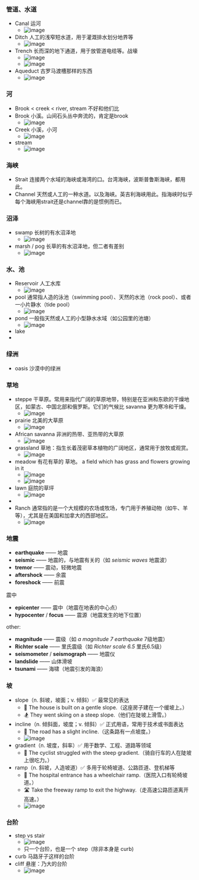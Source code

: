 ### 管道、水道
- Canal 运河
  - ![image](https://github.com/user-attachments/assets/f90e8c15-48fc-4ddf-bff1-9d4b60125b13)
- Ditch 人工的浅窄短水道，用于灌溉排水划分地界等
  - ![image](https://github.com/user-attachments/assets/b36685f7-f117-411b-bbb8-2556273369b8)
- Trench 长而深的地下通道，用于放管道电缆等。战壕
  - ![image](https://github.com/user-attachments/assets/57a5059a-6544-4b30-9518-bacb502190e6)
  - ![image](https://github.com/user-attachments/assets/9d86eb9b-2207-437d-8f93-e3df442d657d)
- Aqueduct 古罗马渡槽那样的东西
  - ![image](https://github.com/user-attachments/assets/cc753d3e-8c0a-4df0-9aa9-6246d8477142)

### 河
- Brook < creek < river, stream 不好和他们比
- Brook 小溪。山间石头丛中奔流的，肯定是brook
  - ![image](https://github.com/user-attachments/assets/a2422e73-0e76-4293-b516-1cc30f714427)
- Creek 小溪，小河
  - ![image](https://github.com/user-attachments/assets/65d48384-8d0d-49fa-b0c2-7063474cd066)
- stream
  - ![image](https://github.com/user-attachments/assets/80b70cb7-cf97-41b3-b5b6-034b4ae55188)

### 海峡
- Strait  连接两个水域的海峡或海湾的口。台湾海峡，波斯普鲁斯海峡，都用此。
- Channel 天然或人工的一种水道。以及海峡。英吉利海峡用此。指海峡时似乎每个海峡用strait还是channel靠的是惯例而已。

### 沼泽
- swamp 长树的有水沼泽地
  - ![image](https://github.com/user-attachments/assets/641546d1-4bef-4c7b-8adc-04c8973d4052)
- marsh / pog 长草的有水沼泽地，但二者有差别
  - ![image](https://github.com/user-attachments/assets/6152c83f-af0f-4175-b113-4caf8eedb9ac)

### 水、池
- Reservoir 人工水库
  - ![image](https://github.com/user-attachments/assets/d26e7465-1f59-408d-9c18-3876482006ad)
- pool 通常指人造的泳池（swimming pool）、天然的水池（rock pool）、或者一小片静水（tide pool）
  - ![image](https://github.com/user-attachments/assets/9b8e1e24-71ac-4f30-adff-488c2a6da693)
- pond 一般指天然或人工的小型静水水域（如公园里的池塘）
  - ![image](https://github.com/user-attachments/assets/c097a715-f036-45a1-b683-7638e1325588)
- lake
- 
### 绿洲
- oasis 沙漠中的绿洲

### 草地
- steppe 干草原。常用来指代广阔的草原地带，特别是在亚洲和东欧的干燥地区，如蒙古、中国北部和俄罗斯。它们的气候比 savanna 更为寒冷和干燥。
  - ![image](https://github.com/user-attachments/assets/d8c22d6f-47f2-404a-8896-61138c5ee7c4)
- prairie 北美的大草原
  - ![image](https://github.com/user-attachments/assets/b4f50ca0-0f08-48a0-afc6-72c4ed373593)
- African savanna 非洲的热带、亚热带的大草原
  - ![image](https://github.com/user-attachments/assets/15690ad5-1618-4f61-90a6-1d50b5ffa407)
- grassland 草地：指生长着茂密草本植物的广阔地区，通常用于放牧或观赏。
  - ![image](https://github.com/user-attachments/assets/8165969e-5f75-4c48-a064-4b1021a0252c)
- meadow 有花有草的 草地。 a field which has grass and flowers growing in it
  - ![image](https://github.com/user-attachments/assets/3493e41a-6931-48ea-97be-7ec301e34352)
  - ![image](https://github.com/user-attachments/assets/80c004f0-3f93-4240-8213-b34f99a4e6bc)
- lawn 庭院的草坪
  - ![image](https://github.com/user-attachments/assets/e8d7f241-64fc-42f7-a31a-7f632497f859)
- 
- Ranch 通常指的是一个大规模的农场或牧场，专门用于养殖动物（如牛、羊等），尤其是在美国和加拿大的西部地区。
  - ![image](https://github.com/user-attachments/assets/dddbf602-3ec3-4c64-8e15-9b50416d9ab9)

### 地震

- **earthquake** —— 地震  
- **seismic** —— 地震的，与地震有关的（如 *seismic waves* 地震波）  
- **tremor** —— 震动，轻微地震  
- **aftershock** —— 余震  
- **foreshock** —— 前震  

震中
- **epicenter** —— 震中（地震在地表的中心点）  
- **hypocenter** / **focus** —— 震源（地震发生的地下位置）  

other:
- **magnitude** —— 震级（如 *a magnitude 7 earthquake* 7级地震）  
- **Richter scale** —— 里氏震级（如 *Richter scale 6.5* 里氏6.5级）  
- **seismometer** / **seismograph** —— 地震仪  
- **landslide** —— 山体滑坡  
- **tsunami** —— 海啸（地震引发的海浪）  

### 坡
- slope（n. 斜坡，坡面；v. 倾斜）✅ 最常见的表达
  - 🌄 The house is built on a gentle slope.（这座房子建在一个缓坡上。）
  - 🏂 They went skiing on a steep slope.（他们在陡坡上滑雪。）
- incline（n. 倾斜面，坡度；v. 倾斜）✅ 正式用语，常用于技术或书面表达
  - 🚶 The road has a slight incline.（这条路有一点坡度。）
  - ![image](https://github.com/user-attachments/assets/aa732bf1-2009-4a04-a3bd-42ad5c95a429)
- gradient（n. 坡度，斜率）✅ 用于数学、工程、道路等领域
  - 🚴 The cyclist struggled with the steep gradient.（骑自行车的人在陡坡上很吃力。）
- ramp（n. 斜坡，人造坡道）✅ 多用于轮椅坡道、公路匝道、登机梯等
  - 🏥 The hospital entrance has a wheelchair ramp.（医院入口有轮椅坡道。）
  - 🛣️ Take the freeway ramp to exit the highway.（走高速公路匝道离开高速。）
  - ![image](https://github.com/user-attachments/assets/2c0ad33f-a1bf-44ae-a9f3-6e9e29503668)

### 台阶
- step vs stair
  - ![image](https://github.com/user-attachments/assets/6314c880-8dd7-4a4e-bb49-4906a6cb5d44)
  - 只一个台阶，也是一个 step（除非本身是 curb)
- curb 马路牙子这样的台阶
- cliff 悬崖：乃大的台阶
  - ![image](https://github.com/user-attachments/assets/53de8be6-6ac1-43f7-9daa-cbc5d3106b34)
 
